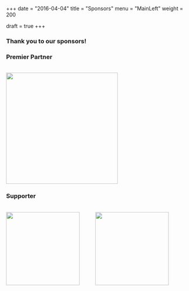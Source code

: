 +++
date = "2016-04-04"
title = "Sponsors"
menu = "MainLeft"
weight = 200

draft = true
+++

### Thank you to our sponsors!


### **Premier Partner**
<br>
<img src="../mt.png" style="width:304px;">

### **Supporter**
<br>
<img src="../bcbs.png" style="width:200px;">&nbsp;&nbsp;&nbsp;&nbsp;&nbsp;&nbsp;&nbsp;&nbsp;&nbsp;&nbsp;&nbsp;<img src="../mitre.png" style="width:200px;">

